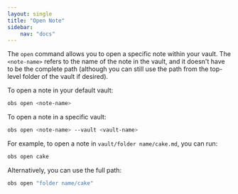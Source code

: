 ```yaml
---
layout: single
title: "Open Note"
sidebar:
    nav: "docs"
---
```


The `open` command allows you to open a specific note within your vault. 
The `<note-name>` refers to the name of the note in the vault, and it doesn't have to be the complete path 
(although you can still use the path from the top-level folder of the vault if desired).

To open a note in your default vault:

```zsh
obs open <note-name>
```

To open a note in a specific vault:

```zsh
obs open <note-name> --vault <vault-name>
```

For example, to open a note in `vault/folder name/cake.md`, you can run:

```zsh
obs open cake 
```

Alternatively, you can use the full path:

```zsh
obs open "folder name/cake" 
```

